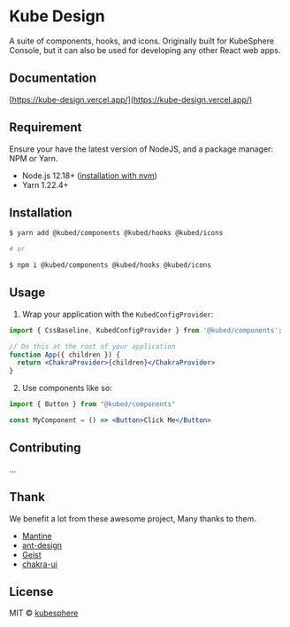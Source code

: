 # Kube Design

A suite of components, hooks, and icons. Originally built for KubeSphere Console, but it can also be used for developing any other React web apps.

## Documentation

[https://kube-design.vercel.app/](https://kube-design.vercel.app/)

## Requirement

Ensure your have the latest version of NodeJS, and a package manager: NPM or Yarn.

- Node.js 12.18+ ([installation with nvm](https://github.com/creationix/nvm#usage))
- Yarn 1.22.4+

## Installation

```sh
$ yarn add @kubed/components @kubed/hooks @kubed/icons

# or

$ npm i @kubed/components @kubed/hooks @kubed/icons
```

## Usage

1. Wrap your application with the `KubedConfigProvider`:

```jsx
import { CssBaseline, KubedConfigProvider } from '@kubed/components';

// Do this at the root of your application
function App({ children }) {
  return <ChakraProvider>{children}</ChakraProvider>
}
```

2. Use components like so:

```jsx
import { Button } from "@kubed/components"

const MyComponent = () => <Button>Click Me</Button>
```

## Contributing

...

## Thank

We benefit a lot from these awesome project, Many thanks to them.

- [Mantine](https://github.com/mantinedev/mantine)
- [ant-design](https://github.com/ant-design/ant-design/)
- [Geist](https://github.com/geist-org/react)
- [chakra-ui](https://github.com/chakra-ui/chakra-ui/)

## License

MIT © [kubesphere](https://github.com/kubesphere)
